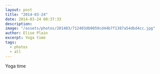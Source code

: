 ```yaml
---
layout: post
title: "2014-03-24"
date: 2014-03-24 00:37:33
description: 
image: "/assets/photos/201403/712403db9059cd44b7f1387a54dbd4cc.jpg"
author: Elise Plain
excerpt: Yoga time
tags: 
  - photos
  - all
---
```


Yoga time
<p></p>
